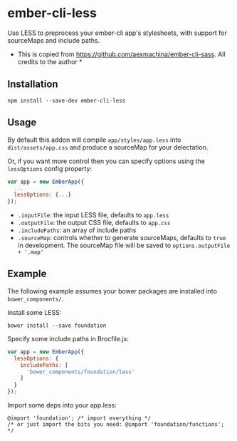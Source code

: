 # ember-cli-less

Use LESS to preprocess your ember-cli app's stylesheets, with support for sourceMaps and include paths.
* This is copied from https://github.com/aexmachina/ember-cli-sass. All credits to the author *

## Installation

```
npm install --save-dev ember-cli-less
```

## Usage

By default this addon will compile `app/styles/app.less` into `dist/assets/app.css` and produce a sourceMap for your delectation.

Or, if you want more control then you can specify options using the `lessOptions` config property:

```javascript
var app = new EmberApp({
  ...
  lessOptions: {...}
});
```

- `.inputFile`: the input LESS file, defaults to `app.less`
- `.outputFile`: the output CSS file, defaults to `app.css`
- `.includePaths`: an array of include paths
- `.sourceMap`: controls whether to generate sourceMaps, defaults to `true` in development. The sourceMap file will be saved to `options.outputFile + '.map'`

## Example

The following example assumes your bower packages are installed into `bower_components/`.

Install some LESS:

```shell
bower install --save foundation
```

Specify some include paths in Brocfile.js:

```javascript
var app = new EmberApp({
  lessOptions: {
    includePaths: [
      'bower_components/foundation/less'
    ]
  }
});
```

Import some deps into your app.less:

```less
@import 'foundation'; /* import everything */
/* or just import the bits you need: @import 'foundation/functions'; */
```
